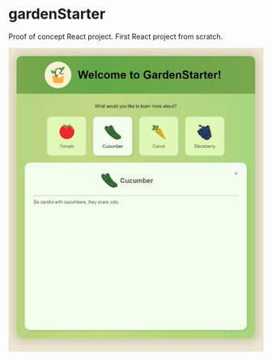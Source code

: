 # gardenStarter
Proof of concept React project. First React project from scratch.

![Menu screenshot](/ReadMeScreenshot.jpg?raw=true)
